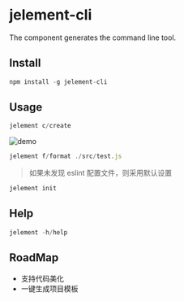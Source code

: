 # jelement-cli
The component generates the command line tool.

## Install
```js
npm install -g jelement-cli

``` 

## Usage

```js
jelement c/create
```
![demo](https://j.gifs.com/RojNXY.gif)

```js
jelement f/format ./src/test.js
```
> 如果未发现 eslint 配置文件，则采用默认设置

```js
jelement init
```

## Help

```js
jelement -h/help
```

## RoadMap
* 支持代码美化
* 一键生成项目模板
